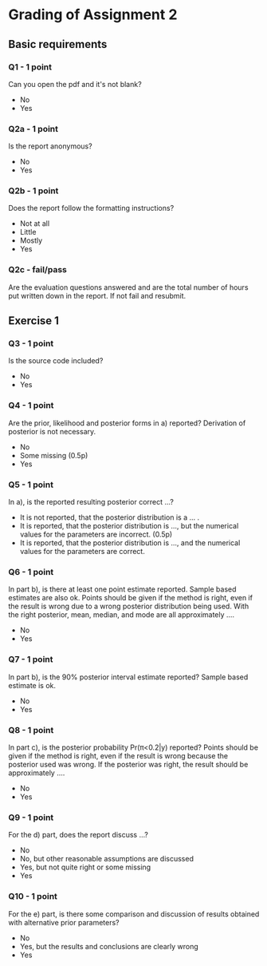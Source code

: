 # Grading of Assignment 2

## Basic requirements

### Q1 - 1 point
Can you open the pdf and it's not blank?

- No
- Yes

### Q2a - 1 point

Is the report anonymous?

- No
- Yes

### Q2b - 1 point
Does the report follow the formatting instructions?

- Not at all
- Little
- Mostly
- Yes

### Q2c - fail/pass

Are the evaluation questions answered and are the total number of hours put written down in the report. If not fail and resubmit.


## Exercise 1

### Q3 - 1 point

Is the source code included?

- No
- Yes

### Q4 - 1 point

Are the prior, likelihood and posterior forms in a) reported? Derivation of posterior is not necessary.

- No
- Some missing (0.5p)
- Yes

### Q5 - 1 point

In a), is the reported resulting posterior correct ...?

- It is not reported, that the posterior distribution is a ... .
- It is reported, that the posterior distribution is ..., but the numerical values for the parameters are incorrect. (0.5p)
- It is reported, that the posterior distribution is ..., and the numerical values for the parameters are correct.

### Q6 - 1 point

In part b), is there at least one point estimate reported. Sample based estimates are also ok. Points should be given if the method is right, even if the result is wrong due to a wrong posterior distribution being used. With the right posterior, mean, median, and mode are all approximately ....

- No
- Yes

### Q7 - 1 point

In part b), is the 90% posterior interval estimate reported? Sample based estimate is ok.

- No
- Yes

### Q8 - 1 point

In part c), is the posterior probability Pr(π<0.2|y) reported? Points should be given if the method is right, even if the result is wrong because the posterior used was wrong. If the posterior was right, the result should be approximately ....

- No
- Yes

### Q9 - 1 point

For the d) part, does the report discuss ...?

- No
- No, but other reasonable assumptions are discussed
- Yes, but not quite right or some missing
- Yes

### Q10 - 1 point

For the e) part, is there some comparison and discussion of results obtained with alternative prior parameters?

- No
- Yes, but the results and conclusions are clearly wrong
- Yes


